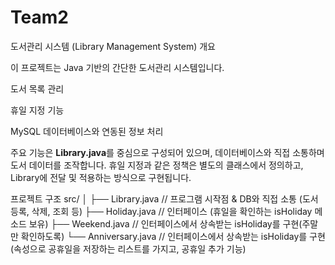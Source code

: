 # Team2

도서관리 시스템 (Library Management System)
개요

이 프로젝트는 Java 기반의 간단한 도서관리 시스템입니다.

도서 목록 관리

휴일 지정 기능

MySQL 데이터베이스와 연동된 정보 처리

주요 기능은 **Library.java**를 중심으로 구성되어 있으며, 데이터베이스와 직접 소통하며 도서 데이터를 조작합니다.
휴일 지정과 같은 정책은 별도의 클래스에서 정의하고, Library에 전달 및 적용하는 방식으로 구현됩니다.

프로젝트 구조
src/
│
├── Library.java          // 프로그램 시작점 & DB와 직접 소통 (도서 등록, 삭제, 조회 등)
├── Holiday.java    // 인터페이스 (휴일을 확인하는 isHoliday 메소드 보유)
├── Weekend.java   // 인터페이스에서 상속받는 isHoliday를 구현(주말만 확인하도록)
└── Anniversary.java   // 인터페이스에서 상속받는 isHoliday를 구현(속성으로 공휴일을 저장하는 리스트를 가지고, 공휴일 추가 기능)

